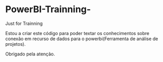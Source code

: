 # PowerBI-Trainning-

Just for Trainning 

Estou a criar este código para poder textar os conhecimentos sobre conexão em recurso de dados para o powerbi(Ferramenta de análise de projetos).

Obrigado pela atenção.
